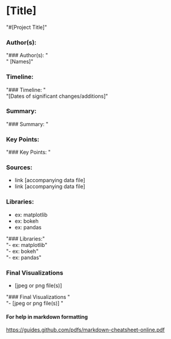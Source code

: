 # [Title]  
"#[Project Title]"  
### Author(s):  
"### Author(s):  "  
" [Names]"  
### Timeline:  
"### Timeline:  "  
"[Dates of significant changes/additions]"  
### Summary:
"### Summary:  "  
### Key Points:  
"### Key Points:  "   

### Sources:  
- link [accompanying data file]
- link [accompanying data file]

### Libraries:  
- ex: matplotlib
- ex: bokeh
- ex: pandas

"### Libraries:"  
"- ex: matplotlib"  
"- ex: bokeh"  
"- ex: pandas"  

### Final Visualizations  
- [jpeg or png file(s)]

"### Final Visualizations  "  
"- [jpeg or png file(s)]  "


####
#### For help in markdown formatting
https://guides.github.com/pdfs/markdown-cheatsheet-online.pdf
